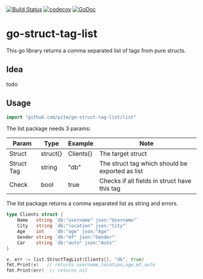 [![Build Status](https://travis-ci.org/pitw/go-struct-tag-list.svg?branch=master)](https://travis-ci.org/pitw/go-struct-tag-list)
[![codecov](https://codecov.io/gh/pitw/go-struct-tag-list/branch/master/graph/badge.svg)](https://codecov.io/gh/pitw/go-struct-tag-list)
[![GoDoc](https://godoc.org/github.com/pitw/go-struct-tag-list/list?status.svg)](https://godoc.org/github.com/pitw/go-struct-tag-list/list)

# go-struct-tag-list

This go library returns a comma separated list of tags from pure structs.

## Idea

todo


## Usage ##

```go
import "github.com/pitw/go-struct-tag-list/list"
```

The list package needs 3 params:

| Param      | Type     | Example   | Note                                            |
|------------|----------|-----------|-------------------------------------------------|
| Struct     | struct{} | Clients{} | The target struct                               |
| Struct Tag | string   | "db"      | The struct tag which should be exported as list |
| Check      | bool     | true      | Checks if all fields in struct have this tag    |


The list package returns a comma separated list as string and errors.


```go
type Clients struct {
	Name   string `db:"username" json:"Username"`
	City   string `db:"location" json:"City"`
	Age    int    `db:"age" json:"Age"`
	Gender string `db:"mf" json:"Gender"`
	Car    string `db:"auto" json:"Auto"`
}

v, err := list.StructTagList(Clients{}, "db", true)
fmt.Print(v)   // returns username,location,age,mf,auto
fmt.Print(err)  // returns nil
  
```
